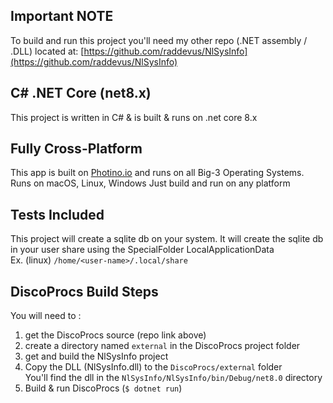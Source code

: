 ## Important NOTE
To build and run this project you'll need my other repo (.NET assembly / .DLL) located at: [https://github.com/raddevus/NlSysInfo](https://github.com/raddevus/NlSysInfo)
## 
## C# .NET Core (net8.x)
This project is written in C# & is built & runs on .net core 8.x

## Fully Cross-Platform
This app is built on [Photino.io](Photino.io) and runs on all Big-3 Operating Systems.
Runs on macOS, Linux, Windows
Just build and run on any platform

## Tests Included
This project will create a sqlite db on your system.
It will create the sqlite db in your user share using the SpecialFolder LocalApplicationData<br/>
Ex. (linux) `/home/<user-name>/.local/share` <br/>

## DiscoProcs Build Steps
You will need to :
1) get the DiscoProcs source (repo link above)
2) create a directory named `external` in the DiscoProcs project folder
3) get and build the NlSysInfo project
4) Copy the DLL (NlSysInfo.dll) to the `DiscoProcs/external` folder<br/>
  You'll find the dll in the `NlSysInfo/NlSysInfo/bin/Debug/net8.0` directory
6) Build & run DiscoProcs (`$ dotnet run`)
